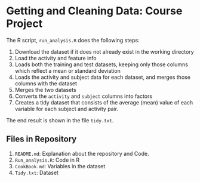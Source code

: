 # Getting and Cleaning Data: Course Project

The R script, `run_analysis.R` does the following steps:

1. Download the dataset if it does not already exist in the working directory
2. Load the activity and feature info
3. Loads both the training and test datasets, keeping only those columns which
   reflect a mean or standard deviation
4. Loads the activity and subject data for each dataset, and merges those
   columns with the dataset
5. Merges the two datasets
6. Converts the `activity` and `subject` columns into factors
7. Creates a tidy dataset that consists of the average (mean) value of each
   variable for each subject and activity pair.

The end result is shown in the file `tidy.txt`.

## Files in Repository
1. `README.md`: Explanation about the repository and Code.
2. `Run_analysis.R`: Code in R
3. `CookBook.md`: Variables in the dataset
4. `Tidy.txt`: Dataset 
